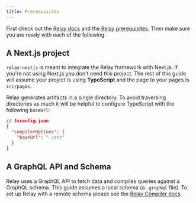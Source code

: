 ```yaml
---
title: Prerequisites
---
```


First check out the [Relay docs](https://relay.dev) and the
[Relay prerequisites](https://relay.dev/docs/getting-started/prerequisites/).
Then make sure you are ready with each of the following.

## A Next.js project

`relay-nextjs` is meant to integrate the Relay framework with Next.js. If you're
not using Next.js you don't need this project. The rest of this guide will
assume your project is using **TypeScript** and the page to your pages is
`src/pages`.

Relay generates artifacts in a single directory. To avoid traversing directories
as much it will be helpful to configure TypeScript with the following `baseUrl`:

```json
// tsconfig.json
{
  "compilerOptions": {
    "baseUrl": "./src"
  }
}
```

## A GraphQL API and Schema

Relay uses a GraphQL API to fetch data and compiles queries against a GraphQL
schema. This guide assumes a local schema (a `.graphql` file). To set up Relay
with a remote schema please see the
[Relay Compiler docs](https://relay.dev/docs/guides/compiler/).
